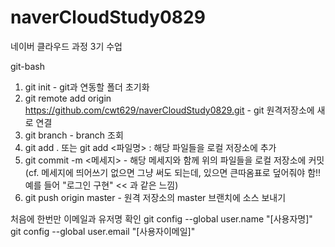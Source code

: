 # naverCloudStudy0829
네이버 클라우드 과정 3기 수업


git-bash

1. git init - git과 연동할 폴더 초기화
2. git remote add origin https://github.com/cwt629/naverCloudStudy0829.git - git 원격저장소에 새로 연결
3. git branch - branch 조회
4. git add . 또는 git add <파일명> : 해당 파일들을 로컬 저장소에 추가
5. git commit -m <메세지> - 해당 메세지와 함께 위의 파일들을 로컬 저장소에 커밋 (cf. 메세지에 띄어쓰기 없으면 그냥 써도 되는데, 있으면 큰따옴표로 덮어줘야 함!! 예를 들어 "로그인 구현" << 과 같은 느낌)
6. git push origin master - 원격 저장소의 master 브랜치에 소스 보내기

처음에 한번만 이메일과 유저명 확인
git config --global user.name "[사용자명]"
git config --global user.email "[사용자이메일]"
